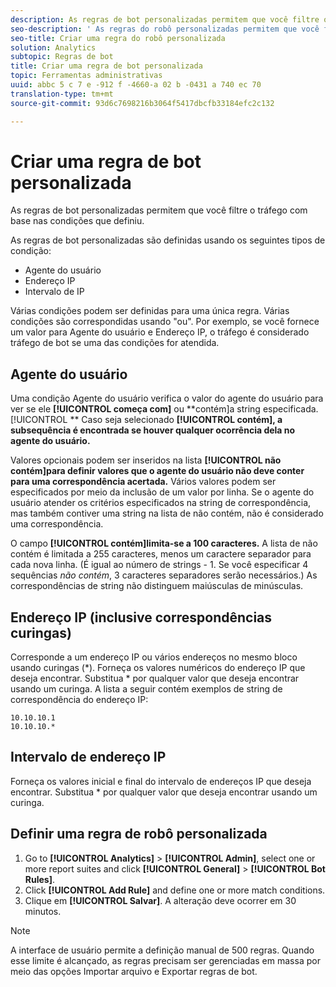 ```yaml
---
description: As regras de bot personalizadas permitem que você filtre o tráfego com base nas condições que definiu.
seo-description: ' As regras do robô personalizadas permitem que você filtre o tráfego com base nas condições que definiu.'
seo-title: Criar uma regra do robô personalizada
solution: Analytics
subtopic: Regras de bot
title: Criar uma regra de bot personalizada
topic: Ferramentas administrativas
uuid: abbc 5 c 7 e -912 f -4660-a 02 b -0431 a 740 ec 70
translation-type: tm+mt
source-git-commit: 93d6c7698216b3064f5417dbcfb33184efc2c132

---
```



# Criar uma regra de bot personalizada

As regras de bot personalizadas permitem que você filtre o tráfego com base nas condições que definiu.

As regras de bot personalizadas são definidas usando os seguintes tipos de condição:

* Agente do usuário
* Endereço IP
* Intervalo de IP

Várias condições podem ser definidas para uma única regra. Várias condições são correspondidas usando "ou". Por exemplo, se você fornece um valor para Agente do usuário e Endereço IP, o tráfego é considerado tráfego de bot se uma das condições for atendida.

## Agente do usuário

Uma condição Agente do usuário verifica o valor do agente do usuário para ver se ele **[!UICONTROL começa com]** ou **contém]a string especificada.[!UICONTROL ** Caso seja selecionado **[!UICONTROL contém], a subsequência é encontrada se houver qualquer ocorrência dela no agente do usuário.**

Valores opcionais podem ser inseridos na lista **[!UICONTROL não contém]para definir valores que o agente do usuário não deve conter para uma correspondência acertada.** Vários valores podem ser especificados por meio da inclusão de um valor por linha. Se o agente do usuário atender os critérios especificados na string de correspondência, mas também contiver uma string na lista de não contém, não é considerado uma correspondência.

O campo **[!UICONTROL contém]limita-se a 100 caracteres.** A lista de não contém é limitada a 255 caracteres, menos um caractere separador para cada nova linha. (É igual ao número de strings - 1. Se você especificar 4 sequências *não contém*, 3 caracteres separadores serão necessários.) As correspondências de string não distinguem maiúsculas de minúsculas.

## Endereço IP (inclusive correspondências curingas)

Corresponde a um endereço IP ou vários endereços no mesmo bloco usando curingas (*). Forneça os valores numéricos do endereço IP que deseja encontrar. Substitua * por qualquer valor que deseja encontrar usando um curinga. A lista a seguir contém exemplos de string de correspondência do endereço IP:

```
10.10.10.1
10.10.10.*
```

## Intervalo de endereço IP

Forneça os valores inicial e final do intervalo de endereços IP que deseja encontrar. Substitua * por qualquer valor que deseja encontrar usando um curinga.

## Definir uma regra de robô personalizada

1. Go to **[!UICONTROL Analytics]** &gt; **[!UICONTROL Admin]**, select one or more report suites and click **[!UICONTROL General]** &gt; **[!UICONTROL Bot Rules]**.
1. Click **[!UICONTROL Add Rule]** and define one or more match conditions.
1. Clique em **[!UICONTROL Salvar]**. A alteração deve ocorrer em 30 minutos.

>[!Note]
>A interface de usuário permite a definição manual de 500 regras. Quando esse limite é alcançado, as regras precisam ser gerenciadas em massa por meio das opções Importar arquivo e Exportar regras de bot.
